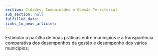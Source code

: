```yaml
---
section: Cidades, Comunidades e Coesão Territorial
sub_section: null
fulfilled_date:
links_to_news_articles:
---
```


Estimular a partilha de boas práticas entre municípios e a transparência comparativa dos desempenhos da gestão e desempenho dos vários municípios;